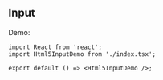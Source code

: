 ## Input

Demo:

```tsx
import React from 'react';
import Html5InputDemo from './index.tsx';

export default () => <Html5InputDemo />;
```
